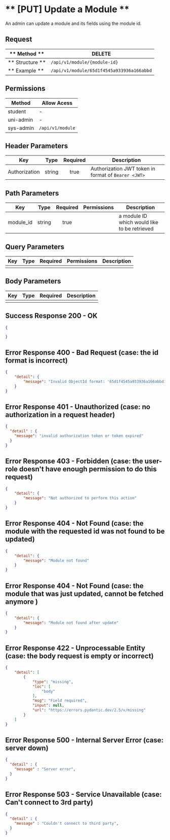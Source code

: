 # ** [PUT] Update a Module **

An admin can update a module and its fields using the module id.

## Request

| ** Method **     | DELETE                                            |
| ---------------- | ------------------------------------------------- |
| ** Structure **  | `/api/v1/module/{module-id}`      |
| ** Example **    | `/api/v1/module/65d1f4545a933936a166abbd` |

## Permissions

| Method          | Allow Acess                       |
| ----------------| ----------------------------------|
| student         | -                                 |
| uni-admin       | -                                 |
| sys-admin       | `/api/v1/module`                  |

## Header Parameters

| Key                 | Type       | Required  | Description                                         |
| ------------------- | :--------: | :-------: | --------------------------------------------------- |
| Authorization       | string     | true      | Authorization JWT token in format of `Bearer <JWT>` |

## Path Parameters

| Key               | Type      | Required     | Permissions  | Description                                    |
| ----------------- | :-------: | :----------: | :----------: | ---------------------------------------------- |
| module_id         | string    | true         |              | a module ID which would like to be retrieved  |

## Query Parameters

| Key       | Type      | Required     | Permissions  | Description                     |
| --------- | :-------: | :----------: | :----------: | ------------------------------- |
|           |           |              |              |                                 |

## Body Parameters

| Key          | Type         | Required     | Description                               |
| ------------ | :----------: | :----------: | ----------------------------------------- |
|              |              |              |                                           |


## Success Response 200 - OK
```json
{

}
```

## Error Response 400 - Bad Request (case: the id format is incorrect)
```json
{
    "detail": {
        "message": "Invalid ObjectId format: '65d1f4545a933936a166abbd1234' is not a valid ObjectId, it must be a 12-byte input or a 24-character hex string"
    }
}
```

## Error Response 401 - Unauthorized (case: no authorization in a request header)
```json
{
  "detail" : {
    "message": "invalid authorization token or token expired"
  }
}
```

## Error Response 403 - Forbidden (case: the user-role doesn't have enough permission to do this request)
```json
{
    "detail": {
        "message": "Not authorized to perform this action"
    }
}
```

## Error Response 404 - Not Found (case: the module with the requested id was not found to be updated)
```json
{
    "detail": {
        "message": "Module not found"
    }
}
```

## Error Response 404 - Not Found (case: the module that was just updated, cannot be fetched anymore )
```json
{
    "detail": {
        "message": "Module not found after update"
    }
}
```

## Error Response 422 - Unprocessable Entity (case: the body request is empty or incorrect)
```json
{
    "detail": [
        {
            "type": "missing",
            "loc": [
                "body"
            ],
            "msg": "Field required",
            "input": null,
            "url": "https://errors.pydantic.dev/2.5/v/missing"
        }
    ]
}
```

## Error Response 500 - Internal Server Error (case: server down)
```json
{
  "detail" : {
    "message" : "Server error",
  }
}
```

## Error Response 503 - Service Unavailable (case: Can't connect to 3rd party)
```json
{
  "detail" : {
    "message" : "Couldn't connect to third party",
  }
}
```
